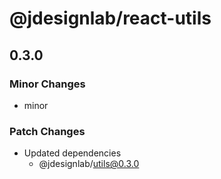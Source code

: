 # @jdesignlab/react-utils

## 0.3.0

### Minor Changes

- minor

### Patch Changes

- Updated dependencies
  - @jdesignlab/utils@0.3.0
